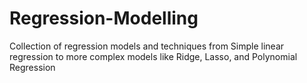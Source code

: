 # Regression-Modelling
Collection of regression models and techniques from Simple linear regression to more complex models like Ridge, Lasso, and Polynomial Regression
